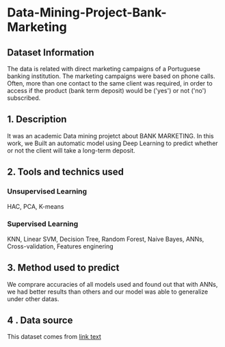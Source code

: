# Data-Mining-Project-Bank-Marketing
## Dataset Information
The data is related with direct marketing campaigns of a Portuguese banking institution. The marketing campaigns were based on phone calls. Often, more than one contact to the same client was required, in order to access if the product (bank term deposit) would be ('yes') or not ('no') subscribed.
## 1. Description 
It was an academic Data mining projetct about BANK MARKETING. In this work, we Built an automatic model using Deep Learning to predict whether or not the client will take a long-term deposit.
## 2. Tools and technics used
### Unsupervised Learning
HAC, PCA, K-means
### Supervised Learning
KNN, Linear SVM, Decision Tree, Random Forest, Naive Bayes, ANNs, Cross-validation, Features enginering
## 3. Method used to predict
We comprare accuracies of all models used and found out that with ANNs, we had better results than others and our model was able to generalize under other datas. 
## 4 . Data source
This dataset comes from <a href="https://archive.ics.uci.edu/ml/datasets/Bank+Marketing">link text</a>
